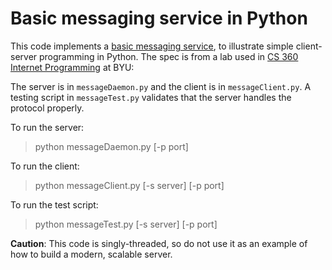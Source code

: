 # Basic messaging service in Python

This code implements a [basic messaging
service](http://cs360.byu.edu/fall-2013/labs/messaging-service), to
illustrate simple client-server programming in Python. The spec is
from a lab used in [CS 360 Internet Programming](http://cs360.byu.edu)
at BYU:



The server is in `messageDaemon.py` and the client is in
`messageClient.py`. A testing script in `messageTest.py` validates
that the server handles the protocol properly.

To run the server:

> python messageDaemon.py [-p port]

To run the client:

> python messageClient.py [-s server] [-p port]

To run the test script:

> python messageTest.py [-s server] [-p port]

**Caution**: This code is singly-threaded, so do not use it as
an example of how to build a modern, scalable server.
